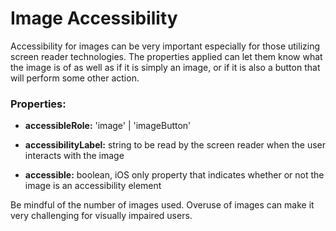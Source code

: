 # Image Accessibility
Accessibility for images can be very important especially for those utilizing screen reader technologies. The properties applied can let them know what the image is of as well as if it is simply an image, or if it is also a button that will  perform some other action.

### Properties:

* **accessibleRole:**  'image' | 'imageButton'

* **accessibilityLabel:** string to be read by the screen reader when the user interacts with the image

* **accessible:** boolean, iOS only property that indicates whether or not the image is an accessibility element

Be mindful of the number of images used. Overuse of images can make it very challenging for visually impaired users.